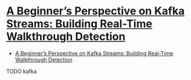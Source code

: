 # [A Beginner’s Perspective on Kafka Streams: Building Real-Time Walkthrough Detection](https://www.confluent.io/blog/beginners-perspective-kafka-streams-building-real-time-walkthrough-detection/)

- [A Beginner’s Perspective on Kafka Streams: Building Real-Time Walkthrough Detection](#a-beginners-perspective-on-kafka-streams-building-real-time-walkthrough-detection)







TODO kafka
